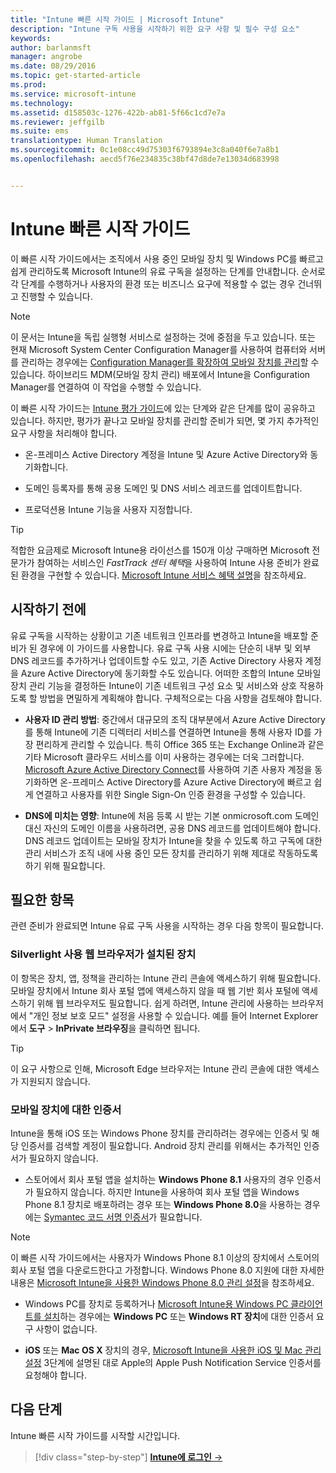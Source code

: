 ```yaml
---
title: "Intune 빠른 시작 가이드 | Microsoft Intune"
description: "Intune 구독 사용을 시작하기 위한 요구 사항 및 필수 구성 요소"
keywords: 
author: barlanmsft
manager: angrobe
ms.date: 08/29/2016
ms.topic: get-started-article
ms.prod: 
ms.service: microsoft-intune
ms.technology: 
ms.assetid: d158503c-1276-422b-ab81-5f66c1cd7e7a
ms.reviewer: jeffgilb
ms.suite: ems
translationtype: Human Translation
ms.sourcegitcommit: 0c1e08cc49d75303f6793894e3c8a040f6e7a8b1
ms.openlocfilehash: aecd5f76e234835c38bf47d8de7e13034d683998


---
```



# Intune 빠른 시작 가이드
이 빠른 시작 가이드에서는 조직에서 사용 중인 모바일 장치 및 Windows PC를 빠르고 쉽게 관리하도록 Microsoft Intune의 유료 구독을 설정하는 단계를 안내합니다. 순서로 각 단계를 수행하거나 사용자의 환경 또는 비즈니스 요구에 적용할 수 없는 경우 건너뛰고 진행할 수 있습니다.

>[!NOTE]
>이 문서는 Intune을 독립 실행형 서비스로 설정하는 것에 중점을 두고 있습니다. 또는 현재 Microsoft System Center Configuration Manager를 사용하여 컴퓨터와 서버를 관리하는 경우에는 [Configuration Manager를 확장하여 모바일 장치를 관리](https://technet.microsoft.com/library/jj884158.aspx)할 수 있습니다. 하이브리드 MDM(모바일 장치 관리) 배포에서 Intune을 Configuration Manager를 연결하여 이 작업을 수행할 수 있습니다.

이 빠른 시작 가이드는 [Intune 평가 가이드](/intune/understand-explore/get-started-with-a-30-day-trial-of-microsoft-intune)에 있는 단계와 같은 단계를 많이 공유하고 있습니다. 하지만, 평가가 끝나고 모바일 장치를 관리할 준비가 되면, 몇 가지 추가적인 요구 사항을 처리해야 합니다.

-   온-프레미스 Active Directory 계정을 Intune 및 Azure Active Directory와 동기화합니다.

-   도메인 등록자를 통해 공용 도메인 및 DNS 서비스 레코드를 업데이트합니다.

-   프로덕션용 Intune 기능을 사용자 지정합니다.

>[!TIP]
>적합한 요금제로 Microsoft Intune용 라이선스를 150개 이상 구매하면 Microsoft 전문가가 참여하는 서비스인 *FastTrack 센터 혜택*을 사용하여 Intune 사용 준비가 완료된 환경을 구현할 수 있습니다. [Microsoft Intune 서비스 혜택 설명](https://technet.microsoft.com/library/mt228265.aspx)을 참조하세요.


## 시작하기 전에
유료 구독을 시작하는 상황이고 기존 네트워크 인프라를 변경하고 Intune을 배포할 준비가 된 경우에 이 가이드를 사용합니다. 유료 구독 사용 시에는 단순히 내부 및 외부 DNS 레코드를 추가하거나 업데이트할 수도 있고, 기존 Active Directory 사용자 계정을 Azure Active Directory에 동기화할 수도 있습니다. 어떠한 조합의 Intune 모바일 장치 관리 기능을 결정하든 Intune이 기존 네트워크 구성 요소 및 서비스와 상호 작용하도록 할 방법을 면밀하게 계획해야 합니다. 구체적으로는 다음 사항을 검토해야 합니다.

-   **사용자 ID 관리 방법**: 중간에서 대규모의 조직 대부분에서 Azure Active Directory를 통해 Intune에 기존 디렉터리 서비스를 연결하면 Intune을 통해 사용자 ID를 가장 편리하게 관리할 수 있습니다. 특히 Office 365 또는 Exchange Online과 같은 기타 Microsoft 클라우드 서비스를 이미 사용하는 경우에는 더욱 그러합니다. [Microsoft Azure Active Directory Connect](https://www.microsoft.com/download/details.aspx?id=47594)를 사용하여 기존 사용자 계정을 동기화하면 온-프레미스 Active Directory를 Azure Active Directory에 빠르고 쉽게 연결하고 사용자를 위한 Single Sign-On 인증 환경을 구성할 수 있습니다.

-   **DNS에 미치는 영향**: Intune에 처음 등록 시 받는 기본 onmicrosoft.com 도메인 대신 자신의 도메인 이름을 사용하려면, 공용 DNS 레코드를 업데이트해야 합니다. DNS 레코드 업데이트는 모바일 장치가 Intune을 찾을 수 있도록 하고 구독에 대한 관리 서비스가 조직 내에 사용 중인 모든 장치를 관리하기 위해 제대로 작동하도록 하기 위해 필요합니다.

## 필요한 항목
관련 준비가 완료되면 Intune 유료 구독 사용을 시작하는 경우 다음 항목이 필요합니다.

### Silverlight 사용 웹 브라우저가 설치된 장치
이 항목은 장치, 앱, 정책을 관리하는 Intune 관리 콘솔에 액세스하기 위해 필요합니다. 모바일 장치에서 Intune 회사 포털 앱에 액세스하지 않을 때 웹 기반 회사 포털에 액세스하기 위해 웹 브라우저도 필요합니다. 쉽게 하려면, Intune 관리에 사용하는 브라우저에서 "개인 정보 보호 모드" 설정을 사용할 수 있습니다. 예를 들어 Internet Explorer에서 **도구** &gt; **InPrivate 브라우징**을 클릭하면 됩니다.

>[!TIP]
>이 요구 사항으로 인해, Microsoft Edge 브라우저는 Intune 관리 콘솔에 대한 액세스가 지원되지 않습니다.


### 모바일 장치에 대한 인증서
Intune을 통해 iOS 또는 Windows Phone 장치를 관리하려는 경우에는 인증서 및 해당 인증서를 검색할 계정이 필요합니다. Android 장치 관리를 위해서는 추가적인 인증서가 필요하지 않습니다.

- 스토어에서 회사 포털 앱을 설치하는 **Windows Phone 8.1** 사용자의 경우 인증서가 필요하지 않습니다. 하지만 Intune을 사용하여 회사 포털 앱을 Windows Phone 8.1 장치로 배포하려는 경우 또는 **Windows Phone 8.0**을 사용하는 경우에는 [Symantec 코드 서명 인증서](https://products.websecurity.symantec.com/orders/enrollment/microsoftCert.do)가 필요합니다.

>[!NOTE]
>이 빠른 시작 가이드에서는 사용자가 Windows Phone 8.1 이상의 장치에서 스토어의 회사 포털 앱을 다운로드한다고 가정합니다. Windows Phone 8.0 지원에 대한 자세한 내용은 [Microsoft Intune을 사용한 Windows Phone 8.0 관리 설정](/Intune/deploy-use/set-up-windows-phone-8.0-management-with-microsoft-intune)을 참조하세요.

- Windows PC를 장치로 등록하거나 [Microsoft Intune용 Windows PC 클라이언트를 설치](/intune/deploy-use/install-the-windows-pc-client-with-microsoft-intune)하는 경우에는 **Windows PC** 또는 **Windows RT 장치**에 대한 인증서 요구 사항이 없습니다.

- **iOS** 또는 **Mac OS X** 장치의 경우, [Microsoft Intune을 사용한 iOS 및 Mac 관리 설정](/intune/deploy-use/set-up-ios-and-mac-management-with-microsoft-intune) 3단계에 설명된 대로 Apple의 Apple Push Notification Service 인증서를 요청해야 합니다.

## 다음 단계
Intune 빠른 시작 가이드를 시작할 시간입니다.

>[!div class="step-by-step"]
[**Intune에 로그인** &rarr;](start-with-a-paid-subscription-to-microsoft-intune-step-1.md)



<!--HONumber=Aug16_HO5-->


